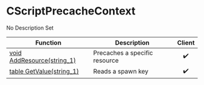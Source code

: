 # CScriptPrecacheContext
No Description Set

Function|Description|Client
--|--|:--:
[void AddResource(string_1)](AddResource)|Precaches a specific resource|✔️
[table GetValue(string_1)](GetValue)|Reads a spawn key|✔️
